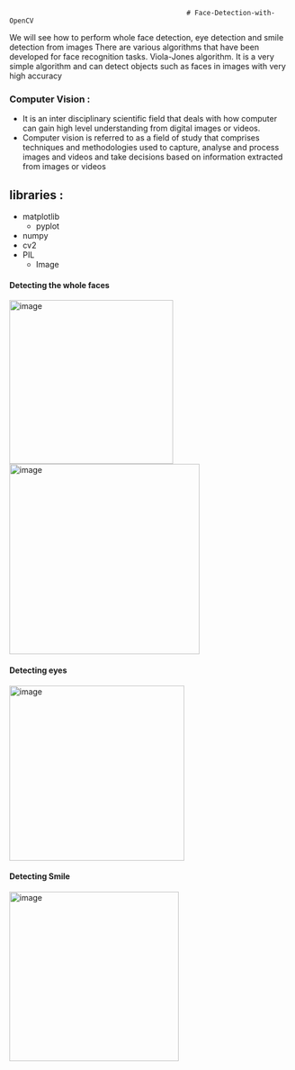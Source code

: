                                                 # Face-Detection-with-OpenCV
                                                
We will see how to perform whole face detection, eye detection and smile detection from images There are various algorithms that have been developed for face recognition tasks. Viola-Jones algorithm. It is a very simple algorithm and can detect objects such as faces in images with very high accuracy

### Computer Vision :
- It is an inter disciplinary scientific field that deals with how computer can gain high level understanding from digital images or videos.
- Computer vision is referred to as a field of study that comprises techniques and methodologies used to capture, analyse and process images and videos and take decisions based on information extracted from images or videos

## libraries :
- matplotlib
  - pyplot
- numpy
- cv2
- PIL
  - Image
  
#### Detecting the whole faces

<img width="291" alt="image" src="https://user-images.githubusercontent.com/85149334/203291814-487bad15-c3fc-4c90-9454-d637ce7f7fbc.png">

<img width="338" alt="image" src="https://user-images.githubusercontent.com/85149334/203291958-5960a001-db17-49fb-bd6d-9f2b464c790b.png">

#### Detecting eyes

<img width="311" alt="image" src="https://user-images.githubusercontent.com/85149334/203292086-2d08b230-9bca-4f75-9a0c-7388507a5947.png">

#### Detecting Smile

<img width="301" alt="image" src="https://user-images.githubusercontent.com/85149334/203292207-616a5eb0-0c4c-422c-ad7b-fb5824afd505.png">
